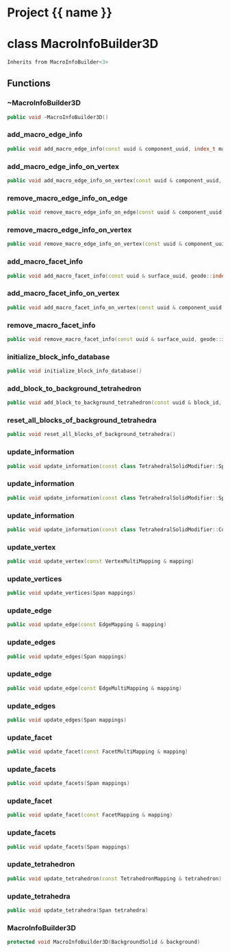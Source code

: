 <script setup>
import {useRoute} from 'vitepress'
const {path} = useRoute()
const tokens = path.split('/')
const words = tokens[2].split('-');
for (let i = 0; i < words.length; i++) {
    words[i] = words[i].charAt(0).toUpperCase() + words[i].slice(1);
    words[i] = words[i].replace('geode', 'Geode')
}
const name = words.join('-');
</script>
# Project {{ name }}

# class MacroInfoBuilder3D


```cpp
Inherits from MacroInfoBuilder<3>
```



## Functions

### ~MacroInfoBuilder3D

```cpp
public void ~MacroInfoBuilder3D()
```


### add_macro_edge_info

```cpp
public void add_macro_edge_info(const uuid & component_uuid, index_t macro_edge_id, Span background_solid_edge_ids)
```


### add_macro_edge_info_on_vertex

```cpp
public void add_macro_edge_info_on_vertex(const uuid & component_uuid, index_t macro_edge_id, index_t background_solid_vertex_id)
```


### remove_macro_edge_info_on_edge

```cpp
public void remove_macro_edge_info_on_edge(const uuid & component_uuid, index_t macro_edge_id, index_t background_solid_edge_id)
```


### remove_macro_edge_info_on_vertex

```cpp
public void remove_macro_edge_info_on_vertex(const uuid & component_uuid, index_t macro_edge_id, index_t background_solid_vertex_id)
```


### add_macro_facet_info

```cpp
public void add_macro_facet_info(const uuid & surface_uuid, geode::index_t macro_polygon_id, Span background_solid_facets_id)
```


### add_macro_facet_info_on_vertex

```cpp
public void add_macro_facet_info_on_vertex(const uuid & component_uuid, index_t macro_facet_id, index_t background_solid_vertex_id)
```


### remove_macro_facet_info

```cpp
public void remove_macro_facet_info(const uuid & surface_uuid, geode::index_t macro_polygon_id, index_t background_solid_facet_id)
```


### initialize_block_info_database

```cpp
public void initialize_block_info_database()
```


### add_block_to_background_tetrahedron

```cpp
public void add_block_to_background_tetrahedron(const uuid & block_id, index_t tetrahedron_id)
```


### reset_all_blocks_of_background_tetrahedra

```cpp
public void reset_all_blocks_of_background_tetrahedra()
```


### update_information

```cpp
public void update_information(const class TetrahedralSolidModifier::SplitInfo & split_info)
```


### update_information

```cpp
public void update_information(const class TetrahedralSolidModifier::SplitEdgeInfo & split_info)
```


### update_information

```cpp
public void update_information(const class TetrahedralSolidModifier::CollapseEdgeInfo & collapse_info)
```


### update_vertex

```cpp
public void update_vertex(const VertexMultiMapping & mapping)
```


### update_vertices

```cpp
public void update_vertices(Span mappings)
```


### update_edge

```cpp
public void update_edge(const EdgeMapping & mapping)
```


### update_edges

```cpp
public void update_edges(Span mappings)
```


### update_edge

```cpp
public void update_edge(const EdgeMultiMapping & mapping)
```


### update_edges

```cpp
public void update_edges(Span mappings)
```


### update_facet

```cpp
public void update_facet(const FacetMultiMapping & mapping)
```


### update_facets

```cpp
public void update_facets(Span mappings)
```


### update_facet

```cpp
public void update_facet(const FacetMapping & mapping)
```


### update_facets

```cpp
public void update_facets(Span mappings)
```


### update_tetrahedron

```cpp
public void update_tetrahedron(const TetrahedronMapping & tetrahedron)
```


### update_tetrahedra

```cpp
public void update_tetrahedra(Span tetrahedra)
```


### MacroInfoBuilder3D

```cpp
protected void MacroInfoBuilder3D(BackgroundSolid & background)
```




